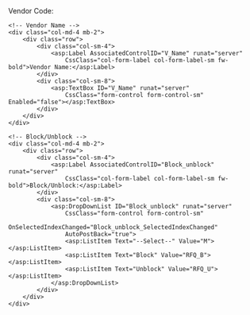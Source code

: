 <div class="row g-2"><!-- Bootstrap gutter spacing -->
    <!-- Vendor Code -->
    <div class="col-md-4 mb-2">
        <div class="row">
            <div class="col-sm-4">
                <asp:Label AssociatedControlID="V_Code" runat="server"
                    CssClass="col-form-label col-form-label-sm fw-bold">Vendor Code:</asp:Label>
            </div>
            <div class="col-sm-8">
                <asp:TextBox ID="V_Code" runat="server" autocomplete="off"
                    CssClass="form-control form-control-sm"
                    OnTextChanged="V_Code_TextChanged" AutoPostBack="true"></asp:TextBox>
            </div>
        </div>
    </div>

    <!-- Vendor Name -->
    <div class="col-md-4 mb-2">
        <div class="row">
            <div class="col-sm-4">
                <asp:Label AssociatedControlID="V_Name" runat="server"
                    CssClass="col-form-label col-form-label-sm fw-bold">Vendor Name:</asp:Label>
            </div>
            <div class="col-sm-8">
                <asp:TextBox ID="V_Name" runat="server"
                    CssClass="form-control form-control-sm" Enabled="false"></asp:TextBox>
            </div>
        </div>
    </div>

    <!-- Block/Unblock -->
    <div class="col-md-4 mb-2">
        <div class="row">
            <div class="col-sm-4">
                <asp:Label AssociatedControlID="Block_unblock" runat="server"
                    CssClass="col-form-label col-form-label-sm fw-bold">Block/Unblock:</asp:Label>
            </div>
            <div class="col-sm-8">
                <asp:DropDownList ID="Block_unblock" runat="server"
                    CssClass="form-control form-control-sm"
                    OnSelectedIndexChanged="Block_unblock_SelectedIndexChanged"
                    AutoPostBack="true">
                    <asp:ListItem Text="--Select--" Value="M"></asp:ListItem>
                    <asp:ListItem Text="Block" Value="RFQ_B"></asp:ListItem>
                    <asp:ListItem Text="Unblock" Value="RFQ_U"></asp:ListItem>
                </asp:DropDownList>
            </div>
        </div>
    </div>
</div>
